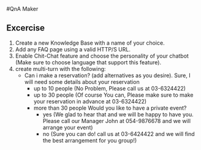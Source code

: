 #QnA Maker

## Excercise
1) Create a new Knowledge Base with a name of your choice.
2) Add any FAQ page using a valid HTTP/S URL.
3) Enable Chit-Chat feature and choose the personality of your chatbot (Make sure to choose language that support this feature).
4) create multi-turn with the following:
   - Can i make a reservation? (add alternatives as you desire).
        Sure, I will need some details about your reservation
        - up to 10 people (No Problem, Please call us at 03-6324422)
        - up to 30 people (Of course You can, Please make sure to make your reservation in advance at 03-6324422)
        - more than 30 people
            Would you like to have a private event?
            - yes (We glad to hear that and we will be happy to have you. Please call our Manager John at 054-9876678 and we will arrange your event)
            - no (Sure you can do! call us at 03-6424422 and we will find the best arrangement for you group!)